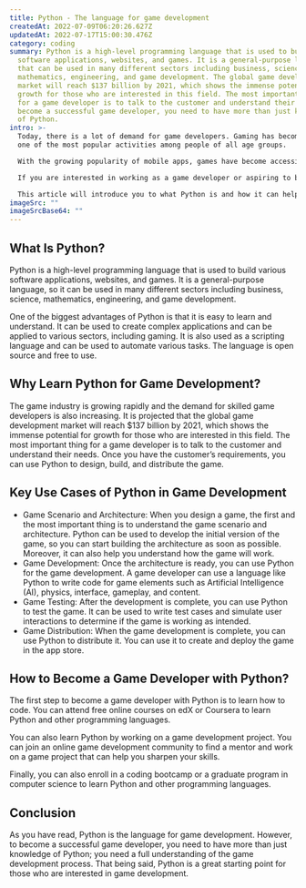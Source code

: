 ```yaml
---
title: Python - The language for game development
createdAt: 2022-07-09T06:20:26.627Z
updatedAt: 2022-07-17T15:00:30.476Z
category: coding
summary: Python is a high-level programming language that is used to build
  software applications, websites, and games. It is a general-purpose language
  that can be used in many different sectors including business, science,
  mathematics, engineering, and game development. The global game development
  market will reach $137 billion by 2021, which shows the immense potential for
  growth for those who are interested in this field. The most important thing
  for a game developer is to talk to the customer and understand their needs. To
  become a successful game developer, you need to have more than just knowledge
  of Python.
intro: >-
  Today, there is a lot of demand for game developers. Gaming has become
  one of the most popular activities among people of all age groups. 

  With the growing popularity of mobile apps, games have become accessible to many people across the globe. As a result, there has been an increase in demand for game developers who can develop exciting games that users want to play again and again.

  If you are interested in working as a game developer or aspiring to build your own video game one day, you need to know about Python — the primary programming language for game development. 

  This article will introduce you to what Python is and how it can help you land your dream job as a game developer or build your own video game one day.
imageSrc: ""
imageSrcBase64: ""
---
```


## What Is Python?

Python is a high-level programming language that is used to build various software applications, websites, and games. It is a general-purpose language, so it can be used in many different sectors including business, science, mathematics, engineering, and game development.

One of the biggest advantages of Python is that it is easy to learn and understand. It can be used to create complex applications and can be applied to various sectors, including gaming. It is also used as a scripting language and can be used to automate various tasks. The language is open source and free to use.

## Why Learn Python for Game Development?

The game industry is growing rapidly and the demand for skilled game developers is also increasing. It is projected that the global game development market will reach $137 billion by 2021, which shows the immense potential for growth for those who are interested in this field.
The most important thing for a game developer is to talk to the customer and understand their needs. Once you have the customer’s requirements, you can use Python to design, build, and distribute the game.

## Key Use Cases of Python in Game Development

- Game Scenario and Architecture: When you design a game, the first and the most important thing is to understand the game scenario and architecture. Python can be used to develop the initial version of the game, so you can start building the architecture as soon as possible. Moreover, it can also help you understand how the game will work.
- Game Development: Once the architecture is ready, you can use Python for the game development. A game developer can use a language like Python to write code for game elements such as Artificial Intelligence (AI), physics, interface, gameplay, and content.
- Game Testing: After the development is complete, you can use Python to test the game. It can be used to write test cases and simulate user interactions to determine if the game is working as intended.
- Game Distribution: When the game development is complete, you can use Python to distribute it. You can use it to create and deploy the game in the app store.

## How to Become a Game Developer with Python?

The first step to become a game developer with Python is to learn how to code. You can attend free online courses on edX or Coursera to learn Python and other programming languages.

You can also learn Python by working on a game development project. You can join an online game development community to find a mentor and work on a game project that can help you sharpen your skills.

Finally, you can also enroll in a coding bootcamp or a graduate program in computer science to learn Python and other programming languages.

## Conclusion

As you have read, Python is the language for game development. However, to become a successful game developer, you need to have more than just knowledge of Python; you need a full understanding of the game development process. That being said, Python is a great starting point for those who are interested in game development.

